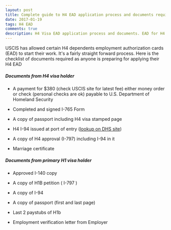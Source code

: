 ```yaml
---
layout: post
title: Complete guide to H4 EAD application process and documents required
date: 2017-01-19
tags: H4 EAD
comments: true
description: H4 Visa EAD application process and documents. EAD for H4
---
```

USCIS has allowed certain H4 dependents employment authorization cards (EAD) to start their work. It's a fairly straight forward
process. Here is the checklist of documents required as anyone is preparing for applying their H4 EAD

##### Documents from H4 visa holder

- A payment for $380 (check USCIS site for latest fee) either money order or check (personal checks are ok) payable to U.S. Department of Homeland Security

- Completed and signed I-765 Form

- A copy of passport including H4 visa stamped page

- H4 I-94 issued at port of entry ([lookup on DHS site](https://i94.cbp.dhs.gov/I94/#/recent-search))

- A copy of H4 approval (I-797) including I-94 in it

- Marriage certificate

##### Documents from primary H1 visa holder

- Approved I-140 copy

- A copy of H1B petition ( I-797 )

- A copy of I-94

- A copy of passport (first and last page)

- Last 2 paystubs of H1b

- Employment verification letter from Employer
